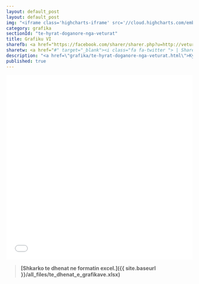 ```yaml
---
layout: default_post
layout: default_post
img: "<iframe class='highcharts-iframe' src='//cloud.highcharts.com/embed/uduteb' style='border: 0; width: 100%; height: 400px'>&nbsp;</iframe>"
category: grafika
sectionId: "te-hyrat-doganore-nga-veturat"
title: Grafiku VI
sharefb: <a href="https://facebook.com/sharer/sharer.php?u=http://veturat.institutigap.org/grafika/te-hyrat-doganore-nga-veturat.html" target="_blank"><i class="fa fa-facebook">&nbsp;| Share on facebook</i> </a>
sharetw: <a href="#" target="_blank"><i class="fa fa-twitter "> | Share on twitter</i> </a> 
description: "<a href=\"grafika/te-hyrat-doganore-nga-veturat.html\">Ky grafikon </a>paraqet të hyrat doganore nga veturat."
published: true
---
```










<iframe class="highcharts-iframe" src="//cloud.highcharts.com/embed/uduteb" style="border: 0; width: 100%; height: 500px">&nbsp;</iframe>

>**[Shkarko te dhenat ne formatin excel.]({{ site.baseurl }}/all_files/te_dhenat_e_grafikave.xlsx)**
